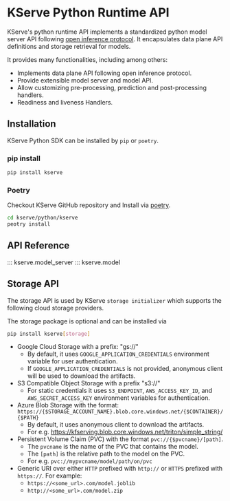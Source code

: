 # KServe Python Runtime API
KServe's python runtime API implements a standardized python model server API following [open inference protocol](https://github.com/kserve/open-inference-protocol).
It encapsulates data plane API definitions and storage retrieval for models.

It provides many functionalities, including among others:

* Implements data plane API following open inference protocol.
* Provide extensible model server and model API.
* Allow customizing pre-processing, prediction and post-processing handlers.
* Readiness and liveness Handlers.

## Installation

KServe Python SDK can be installed by `pip` or `poetry`.

### pip install

```sh
pip install kserve
```

### Poetry

Checkout KServe GitHub repository and Install via [poetry](https://python-poetry.org/).

```sh
cd kserve/python/kserve
peotry install
```

## API Reference
::: kserve.model_server
::: kserve.model

## Storage API
The storage API is used by KServe `storage initializer` which supports the following cloud storage providers.

The storage package is optional and can be installed via
```sh
pip install kserve[storage]
```

* Google Cloud Storage with a prefix: "gs://"
    * By default, it uses `GOOGLE_APPLICATION_CREDENTIALS` environment variable for user authentication.
    * If `GOOGLE_APPLICATION_CREDENTIALS` is not provided, anonymous client will be used to download the artifacts.
* S3 Compatible Object Storage with a prefix "s3://"
    * For static credentials it uses `S3_ENDPOINT`, `AWS_ACCESS_KEY_ID`, and `AWS_SECRET_ACCESS_KEY` environment variables for authentication.
* Azure Blob Storage with the format: `https://{$STORAGE_ACCOUNT_NAME}.blob.core.windows.net/{$CONTAINER}/{$PATH}`
    * By default, it uses anonymous client to download the artifacts.
    * For e.g. https://kfserving.blob.core.windows.net/triton/simple_string/
* Persistent Volume Claim (PVC) with the format `pvc://{$pvcname}/[path]`.
    * The `pvcname` is the name of the PVC that contains the model.
    * The `[path]` is the relative path to the model on the PVC.
    * For e.g. `pvc://mypvcname/model/path/on/pvc`
* Generic URI over either `HTTP` prefixed with `http://` or `HTTPS` prefixed with `https://`. 
  For example:
    * `https://<some_url>.com/model.joblib`
    * `http://<some_url>.com/model.zip`